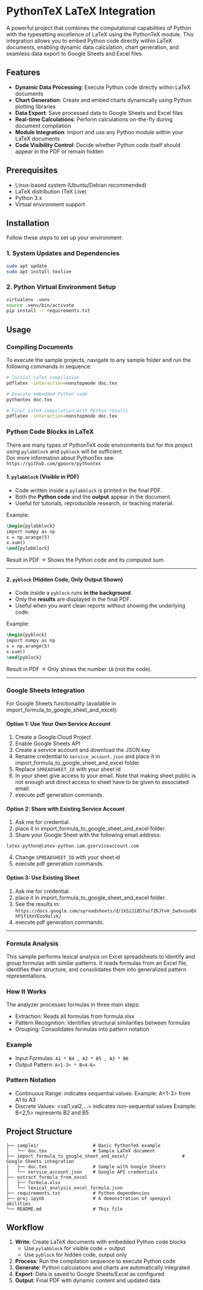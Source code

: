 # PythonTeX LaTeX Integration

A powerful project that combines the computational capabilities of
Python with the typesetting excellence of LaTeX using the PythonTeX
module. This integration allows you to embed Python code directly within
LaTeX documents, enabling dynamic data calculation, chart generation,
and seamless data export to Google Sheets and Excel files.

## Features

-   **Dynamic Data Processing**: Execute Python code directly within
    LaTeX documents
-   **Chart Generation**: Create and embed charts dynamically using
    Python plotting libraries
-   **Data Export**: Save processed data to Google Sheets and Excel
    files
-   **Real-time Calculations**: Perform calculations on-the-fly during
    document compilation
-   **Module Integration**: Import and use any Python module within your
    LaTeX documents
-   **Code Visibility Control**: Decide whether Python code itself
    should appear in the PDF or remain hidden

## Prerequisites

-   Linux-based system (Ubuntu/Debian recommended)
-   LaTeX distribution (TeX Live)
-   Python 3.x
-   Virtual environment support

## Installation

Follow these steps to set up your environment:

### 1. System Updates and Dependencies

``` bash
sudo apt update
sudo apt install texlive
```

### 2. Python Virtual Environment Setup

``` bash
virtualenv .venv
source .venv/bin/activate
pip install -r requirements.txt
```

## Usage

### Compiling Documents

To execute the sample projects, navigate to any sample folder and run
the following commands in sequence:

``` bash
# Initial LaTeX compilation
pdflatex -interaction=nonstopmode doc.tex

# Execute embedded Python code
pythontex doc.tex

# Final LaTeX compilation with Python results
pdflatex -interaction=nonstopmode doc.tex
```

### Python Code Blocks in LaTeX

There are many types of PythonTeX code environments but for this project using  `pylabblock` and `pyblock` will be sufficient.  
Dor more information about PythonTex see: `https://github.com/gpoore/pythontex`

#### 1. `pylabblock` (Visible in PDF)

-   Code written inside a `pylabblock` is printed in the final PDF.
-   Both the **Python code** and the **output** appear in the document.
-   Useful for tutorials, reproducible research, or teaching material.

Example:

``` latex
\begin{pylabblock}
import numpy as np
x = np.arange(5)
x.sum()
\end{pylabblock}
```

Result in PDF → Shows the Python code and its computed sum.

------------------------------------------------------------------------

#### 2. `pyblock` (Hidden Code, Only Output Shown)

-   Code inside a `pyblock` runs **in the background**.
-   Only the **results** are displayed in the final PDF.
-   Useful when you want clean reports without showing the underlying
    code.

Example:

``` latex
\begin{pyblock}
import numpy as np
x = np.arange(5)
x.sum()
\end{pyblock}
```

Result in PDF → Only shows the number `10` (not the code).

------------------------------------------------------------------------

### Google Sheets Integration

For Google Sheets functionality (available in import_formula_to_google_sheet_and_excel):

#### Option 1: Use Your Own Service Account

1.  Create a Google Cloud Project
2.  Enable Google Sheets API
3.  Create a service account and download the JSON key
4.  Rename credential to `service_account.json` and place it in import_formula_to_google_sheet_and_excel
    folder
5.  Replace `SPREADSHEET_ID` with your sheet id
6.  In your sheet give access to your email. Note that making sheet public is not enough and direct access to sheet have to be given to associated email.
7.  execute pdf generation commands.

#### Option 2: Share with Existing Service Account

1.  Ask me for credential.
2.  place it in import_formula_to_google_sheet_and_excel folder. 
3.  Share your Google Sheet with the following email address:

```
latex-python@latex-python.iam.gserviceaccount.com
```

4.  Change `SPREADSHEET_ID` with your sheet id
5.  execute pdf generation commands.

#### Option 3: Use Existing Sheet

1.  Ask me for credential.
2.  place it in import_formula_to_google_sheet_and_excel folder.
3.  See the results in:
    `https://docs.google.com/spreadsheets/d/1kSz21B5faifZ6JYvH_2wdvosoQVhP1f1XnYEoo9olzk/`
4.  execute pdf generation commands.

------------------------------------------------------------------------
### Formula Analysis
This sample performs lexical analysis on Excel spreadsheets to identify and group formulas with similar patterns. It reads formulas from an Excel file, identifies their structure, and consolidates them into generalized pattern representations.

### How It Works

The analyzer processes formulas in three main steps:
- Extraction: Reads all formulas from formula.xlsx
- Pattern Recognition: Identifies structural similarities between formulas
- Grouping: Consolidates formulas into pattern notation

### Example
- Input Formulas: `A1 * B4 , A2 * B5 , A3 * B6`
- Output Pattern: `A<1-3> * B<4-6>`

### Pattern Notation
- Continuous Range: <start-end> indicates sequential values. Example: A<1-3> from A1 to A3
- Discrete Values: <val1,val2,...> indicates non-sequential values Example: B<2,5> represents B2 and B5

## Project Structure

    ├── sample1/                    # Basic PythonTeX example
    │   └── doc.tex                 # Sample LaTeX document
    ├── import_formula_to_google_sheet_and_excel/                    # Google Sheets integration 
    │   ├── doc.tex                 # Sample with Google Sheets
    │   └── service_account.json    # Google API credentials
    ├── extract_formula_from_excel
    │   ├── formula.xlsx
    │   └── lexical_analysis_excel_formula.json
    ├── requirements.txt            # Python dependencies
    ├── proj.ipynb                  # A demonstration of openpyxl abilities 
    └── README.md                   # This file

## Workflow

1.  **Write**: Create LaTeX documents with embedded Python code blocks
    -   Use `pylabblock` for visible code + output
    -   Use `pyblock` for hidden code, output only
2.  **Process**: Run the compilation sequence to execute Python code
3.  **Generate**: Python calculations and charts are automatically
    integrated
4.  **Export**: Data is saved to Google Sheets/Excel as configured
5.  **Output**: Final PDF with dynamic content and updated data
